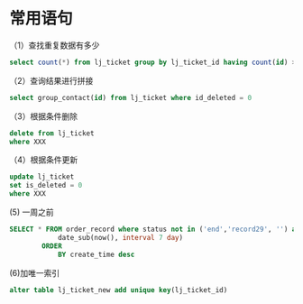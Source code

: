 # 常用语句

（1）查找重复数据有多少

```sql
select count(*) from lj_ticket group by lj_ticket_id having count(id) > 1
```

（2）查询结果进行拼接

```sql
select group_contact(id) from lj_ticket where id_deleted = 0
```

（3）根据条件删除

```sql
delete from lj_ticket 
where XXX
```

（4）根据条件更新

```sql
update lj_ticket
set is_deleted = 0
where XXX
```

(5) 一周之前

```sql
SELECT * FROM order_record where status not in ('end','record29', '') and duty_user_id!='' and create_time <
            date_sub(now(), interval 7 day)
        ORDER
            BY create_time desc
```

(6)加唯一索引

```sql
alter table lj_ticket_new add unique key(lj_ticket_id)
```
